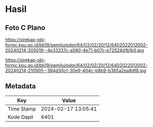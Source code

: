 # Hasil

## Foto C Plano

https://sirekap-obj-formc.kpu.go.id/bb19/pemilu/pdpr/64/02/02/20/12/6402022012002-20240214-205019--4e33237c-a560-4e71-b07c-e72524d1b1b5.jpg

https://sirekap-obj-formc.kpu.go.id/bb19/pemilu/pdpr/64/02/02/20/12/6402022012002-20240214-210905--394d30cf-30e9-404c-b8b9-b365a2ea8df8.jpg


## Metadata

| Key        | Value               |
| ---------- | ------------------- |
| Time Stamp | 2024-02-17 13:05:41 |
| Kode Dapil | 6401                |




